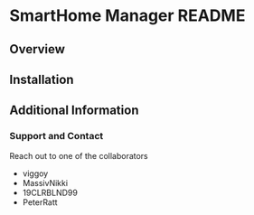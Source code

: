 # SmartHome Manager README
## Overview


## Installation


## Additional Information
### Support and Contact
Reach out to one of the collaborators
- viggoy
- MassivNikki
- 19CLRBLND99
- PeterRatt

